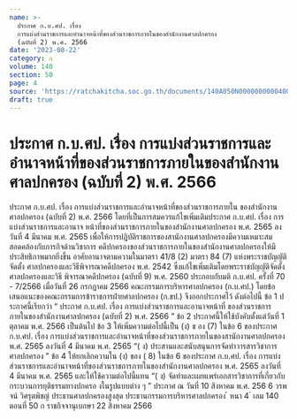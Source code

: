 ```yaml
---
name: >-
  ประกาศ ก.บ.ศป. เรื่อง  
  การแบ่งส่วนราชการและอำนาจหน้าที่ของส่วนราชการภายในของสำนักงานศาลปกครอง
  (ฉบับที่ 2) พ.ศ. 2566
date: '2023-08-22'
category: ก
volume: 140
section: 50
page: 4
source: 'https://ratchakitcha.soc.go.th/documents/140A050N0000000000400.pdf'
draft: true
---
```


# ประกาศ ก.บ.ศป. เรื่อง   การแบ่งส่วนราชการและอำนาจหน้าที่ของส่วนราชการภายในของสำนักงานศาลปกครอง (ฉบับที่ 2) พ.ศ. 2566

ประกาศ ก.บ.ศป. เรื่อง การแบ่งส่วนราชการและอำนาจหน้าที่ของส่วนราชการภายใน ของสำนักงานศาลปกครอง (ฉบับที่ 2) พ.ศ. 2566 โดยที่เป็นการสมควรแก้ไขเพิ่มเติมประกาศ ก.บ.ศป. เรื่อง การแบ่งส่วนราชการและอานาจ หน้าที่ของส่วนราชการภายในของสำนักงานศาลปกครอง พ.ศ. 2565 ลงวันที่ 4 มีนาคม พ.ศ. 2565 เพื่อให้การปฏิบัติราชการของสานักงานศาลปกครองมีความเหมาะสมสอดคล้องกับภารกิจด้านวิชาการ คดีปกครองของส่วนราชการภายในของสำนักงานศาลปกครองให้มีประสิทธิภาพมากยิ่งขึ้น อาศัยอานาจตามความในมาตรา 41/8 (2) มาตรา 84 (7) แห่งพระราชบัญญัติจัดตั้ง ศาลปกครองและวิธีพิจารณาคดีปกครอง พ.ศ. 2542 ซึ่งแก้ไขเพิ่มเติมโดยพระราชบัญญัติจัดตั้ง ศาลปกครองและวิธี พิจารณาคดีปกครอง (ฉบับที่ 9) พ.ศ. 2560 ประกอบกับมติ ก.บ.ศป. ครั้งที่ 70 - 7/2566 เมื่อวันที่ 26 กรกฎาคม 2566 คณะกรรมการบริหารศาลปกครอง (ก.บ.ศป.) โดยข้อเสนอแนะของคณะกรรมการข้าราชการฝ่ายศาลปกครอง (ก.ขป.) จึงออกประกาศไว้ ดังต่อไปนี้ ข้อ 1 ป ระกาศนี้เรียกว่า “ ประกาศ ก.บ.ศป. เรื่อง การแบ่งส่วนราชการและอานาจหน้าที่ ของส่วนราชการภายในของสำนักงานศาลปกครอง (ฉบับที่ 2) พ.ศ. 2566 ” ข้อ 2 ประกาศนี้ให้ใช้บังคับตั้งแต่วันที่ 1 ตุลาคม พ.ศ. 2566 เป็นต้นไป ข้อ 3 ให้เพิ่มความต่อไปนี้เป็น (ง) ข อง (7) ในข้อ 6 ของประกาศ ก.บ.ศป. เรื่อง การแบ่งส่วนราชการและอำนาจหน้าที่ของส่วนราชการภายในของสานักงานศาลปกครอง พ.ศ. 2565 ลงวันที่ 4 มีนาคม พ.ศ. 2565 “( ง) ประสานและสนับสนุนการจัดทำวารสารวิชาการศาลปกครอง ” ข้อ 4 ให้ยกเลิกความใน (ง) ของ ( 8) ในข้อ 6 ของประกาศ ก.บ.ศป. เรื่อง การแบ่ง ส่วนราชการและอำนาจหน้าที่ของส่วนราชการภายในของสำนักงานศาลปกครอง พ.ศ. 2565 ลงวันที่ 4 มีนาคม พ.ศ. 2565 และให้ใช้ความต่อไปนี้แทน “( ง) จัดทำและเผยแพร่เอกสารวิชาการที่เกี่ยวกับกระบวนการยุติธรรมทางปกครอ งในรูปแบบต่าง ๆ ” ประกาศ ณ วันที่ 10 สิงหาคม พ.ศ. 256 6 วรพจน์ วิศรุตพิชญ์ ประธานศาลปกครองสูงสุด ประธานกรรมการบริหารศาลปกครอง ้ หนา 4 ่ เลม 140 ตอนที่ 50 ก ราชกิจจานุเบกษา 22 สิงหาคม 2566
